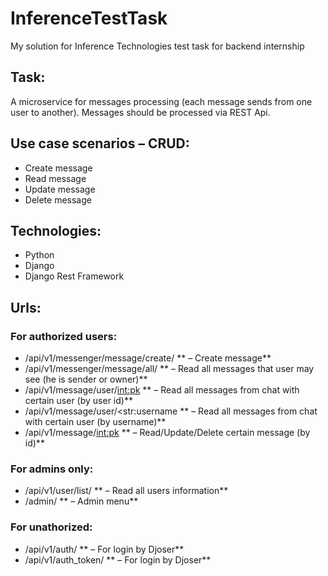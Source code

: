 # InferenceTestTask
My solution for Inference Technologies test task for backend internship
## Task:
A microservice for messages processing (each message sends from one user to another). Messages should be processed via REST Api.
## Use case scenarios – CRUD:
* Create message
* Read message
* Update message
* Delete message
## Technologies:
* Python
* Django
* Django Rest Framework
## Urls:
### For authorized users:
* /api/v1/messenger/message/create/ ** – Create message**
* /api/v1/messenger/message/all/ ** – Read all messages that user may see (he is sender or owner)**
* /api/v1/message/user/<int:pk> ** – Read all messages from chat with certain user (by user id)**
* /api/v1/message/user/<str:username ** – Read all messages from chat with certain user (by username)**
* /api/v1/message/<int:pk> ** – Read/Update/Delete certain message (by id)**
### For admins only:
* /api/v1/user/list/ ** – Read all users information**
* /admin/ ** – Admin menu**
### For unathorized:
* /api/v1/auth/ ** – For login by Djoser**
* /api/v1/auth_token/ ** – For login by Djoser**

